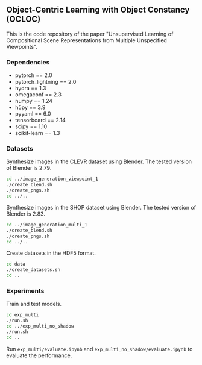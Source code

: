## Object-Centric Learning with Object Constancy (OCLOC)

This is the code repository of the paper "Unsupervised Learning of Compositional Scene Representations from Multiple Unspecified Viewpoints".

### Dependencies

- pytorch == 2.0
- pytorch_lightning == 2.0
- hydra == 1.3
- omegaconf == 2.3
- numpy == 1.24
- h5py == 3.9
- pyyaml == 6.0
- tensorboard == 2.14
- scipy == 1.10
- scikit-learn == 1.3

### Datasets

Synthesize images in the CLEVR dataset using Blender. The tested version of Blender is 2.79.

```bash
cd ../image_generation_viewpoint_1
./create_blend.sh
./create_pngs.sh
cd ../..
```

Synthesize images in the SHOP dataset using Blender. The tested version of Blender is 2.83.

```bash
cd ../image_generation_multi_1
./create_blend.sh
./create_pngs.sh
cd ../..
```

Create datasets in the HDF5 format.

```bash
cd data
./create_datasets.sh
cd ..
```

### Experiments

Train and test models.

```bash
cd exp_multi
./run.sh
cd ../exp_multi_no_shadow
./run.sh
cd ..
```

Run `exp_multi/evaluate.ipynb` and `exp_multi_no_shadow/evaluate.ipynb` to evaluate the performance.

